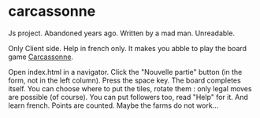# carcassonne
Js project. Abandoned years ago. Written by a mad man. Unreadable.


Only Client side.
Help in french only.
It makes you abble to play the board game [Carcassonne](https://en.wikipedia.org/wiki/Carcassonne_(board_game)).

Open index.html in a navigator. Click the "Nouvelle partie" button (in the form, not in the left column). Press the space key. The board completes itself.
You can choose where to put the tiles, rotate them : only legal moves are possible (of course). You can put followers too, read "Help" for it. And learn french. Points are counted. Maybe the farms do not work...

